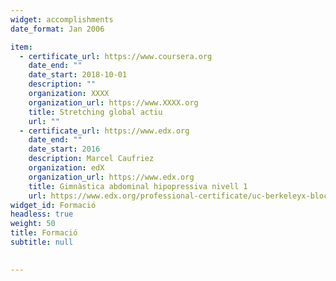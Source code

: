 ```yaml
---
widget: accomplishments
date_format: Jan 2006

item:
  - certificate_url: https://www.coursera.org
    date_end: ""
    date_start: 2018-10-01
    description: ""
    organization: XXXX
    organization_url: https://www.XXXX.org
    title: Stretching global actiu
    url: ""
  - certificate_url: https://www.edx.org
    date_end: ""
    date_start: 2016
    description: Marcel Caufriez
    organization: edX
    organization_url: https://www.edx.org
    title: Gimnàstica abdominal hipopressiva nivell 1
    url: https://www.edx.org/professional-certificate/uc-berkeleyx-blockchain-fundamentals
widget_id: Formació
headless: true
weight: 50
title: Formació
subtitle: null

  
---
```

